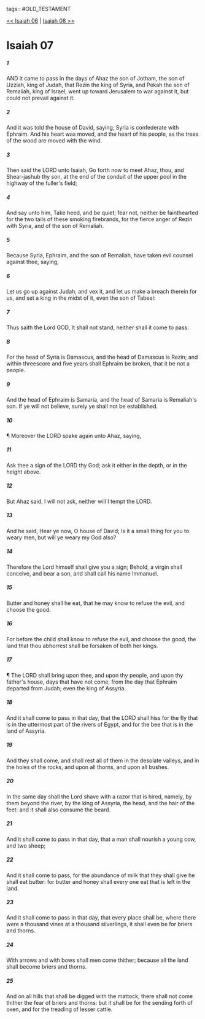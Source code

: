 tags:: #OLD_TESTAMENT

[<< Isaiah 06](OLD_TESTAMENT/23_Isaiah/Isaiah_06.md) | [Isaiah 08 >>](OLD_TESTAMENT/23_Isaiah/Isaiah_08.md)

# Isaiah 07

##### 1

AND it came to pass in the days of Ahaz the son of Jotham, the son of Uzziah, king of Judah, that Rezin the king of Syria, and Pekah the son of Remaliah, king of Israel, went up toward Jerusalem to war against it, but could not prevail against it.

##### 2

And it was told the house of David, saying, Syria is confederate with Ephraim. And his heart was moved, and the heart of his people, as the trees of the wood are moved with the wind.

##### 3

Then said the LORD unto Isaiah, Go forth now to meet Ahaz, thou, and Shear-jashub thy son, at the end of the conduit of the upper pool in the highway of the fuller's field;

##### 4

And say unto him, Take heed, and be quiet; fear not, neither be fainthearted for the two tails of these smoking firebrands, for the fierce anger of Rezin with Syria, and of the son of Remaliah.

##### 5

Because Syria, Ephraim, and the son of Remaliah, have taken evil counsel against thee, saying,

##### 6

Let us go up against Judah, and vex it, and let us make a breach therein for us, and set a king in the midst of it, even the son of Tabeal:

##### 7

Thus saith the Lord GOD, It shall not stand, neither shall it come to pass.

##### 8

For the head of Syria is Damascus, and the head of Damascus is Rezin; and within threescore and five years shall Ephraim be broken, that it be not a people.

##### 9

And the head of Ephraim is Samaria, and the head of Samaria is Remaliah's son. If ye will not believe, surely ye shall not be established.

##### 10

¶ Moreover the LORD spake again unto Ahaz, saying,

##### 11

Ask thee a sign of the LORD thy God; ask it either in the depth, or in the height above.

##### 12

But Ahaz said, I will not ask, neither will I tempt the LORD.

##### 13

And he said, Hear ye now, O house of David; Is it a small thing for you to weary men, but will ye weary my God also?

##### 14

Therefore the Lord himself shall give you a sign; Behold, a virgin shall conceive, and bear a son, and shall call his name Immanuel.

##### 15

Butter and honey shall he eat, that he may know to refuse the evil, and choose the good.

##### 16

For before the child shall know to refuse the evil, and choose the good, the land that thou abhorrest shall be forsaken of both her kings.

##### 17

¶ The LORD shall bring upon thee, and upon thy people, and upon thy father's house, days that have not come, from the day that Ephraim departed from Judah; even the king of Assyria.

##### 18

And it shall come to pass in that day, that the LORD shall hiss for the fly that is in the uttermost part of the rivers of Egypt, and for the bee that is in the land of Assyria.

##### 19

And they shall come, and shall rest all of them in the desolate valleys, and in the holes of the rocks, and upon all thorns, and upon all bushes.

##### 20

In the same day shall the Lord shave with a razor that is hired, namely, by them beyond the river, by the king of Assyria, the head, and the hair of the feet: and it shall also consume the beard.

##### 21

And it shall come to pass in that day, that a man shall nourish a young cow, and two sheep;

##### 22

And it shall come to pass, for the abundance of milk that they shall give he shall eat butter: for butter and honey shall every one eat that is left in the land.

##### 23

And it shall come to pass in that day, that every place shall be, where there were a thousand vines at a thousand silverlings, it shall even be for briers and thorns.

##### 24

With arrows and with bows shall men come thither; because all the land shall become briers and thorns.

##### 25

And on all hills that shall be digged with the mattock, there shall not come thither the fear of briers and thorns: but it shall be for the sending forth of oxen, and for the treading of lesser cattle.
